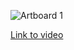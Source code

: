 
![Artboard 1](https://user-images.githubusercontent.com/28990749/200029879-21d31bfe-80e4-411a-8ff9-b6dfa9abba46.png)

[Link to video](https://youtu.be/gFf2NJHOCuc)
